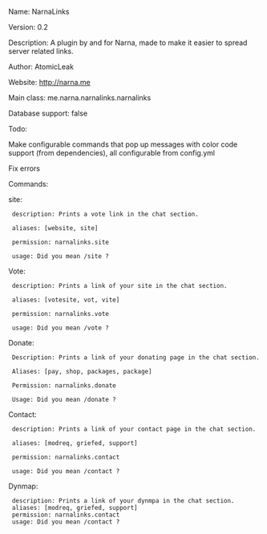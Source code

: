  Name: NarnaLinks
 
 Version: 0.2
 
 Description: A plugin by and for Narna, made to make it easier to spread server related links.
 
 Author: AtomicLeak
 
 Website: http://narna.me
 
 Main class: me.narna.narnalinks.narnalinks
 
 Database support: false
 
 Todo: 
 
 
 Make configurable commands that pop up messages with color code support (from dependencies), all configurable from config.yml
 
 Fix errors
 
 
 Commands:
 
 
  site:
  
     description: Prints a vote link in the chat section.
     
     aliases: [website, site]
     
     permission: narnalinks.site
     
     usage: Did you mean /site ?
     
     
  Vote:
  
     description: Prints a link of your site in the chat section.
     
     aliases: [votesite, vot, vite]
     
     permission: narnalinks.vote
     
     usage: Did you mean /vote ?
     
     
  Donate:
  
     Description: Prints a link of your donating page in the chat section.
     
     Aliases: [pay, shop, packages, package]
     
     Permission: narnalinks.donate
     
     Usage: Did you mean /donate ?
     
     
  Contact:
  
     description: Prints a link of your contact page in the chat section.
     
     aliases: [modreq, griefed, support]
     
     permission: narnalinks.contact
     
     usage: Did you mean /contact ?
     
     
  Dynmap:
  
     description: Prints a link of your dynmpa in the chat section.
     aliases: [modreq, griefed, support]
     permission: narnalinks.contact
     usage: Did you mean /contact ?
